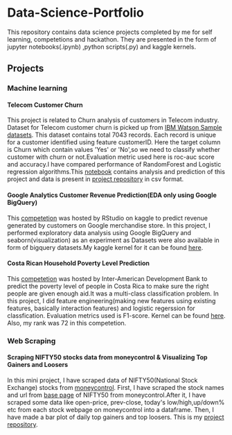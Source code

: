 # Data-Science-Portfolio
This repository contains data science projects completed by me for self learning, competetions and hackathon.
They are presented in the form of jupyter notebooks(.ipynb) ,python scripts(.py) and kaggle kernels.

## Projects

### Machine learning

#### Telecom Customer Churn
This project is related to Churn analysis of customers in Telecom industry. Dataset for Telecom customer churn is picked up from [IBM Watson Sample datasets](https://www.ibm.com/communities/analytics/watson-analytics-blog/guide-to-sample-datasets/). This dataset contains total 7043 records. Each record is unique for a customer identified using feature customerID. Here the target column is Churn which contain values 'Yes' or 'No',so we need to classify whether customer with churn or not.Evaluation metric used here is roc-auc score and accuracy.I have compared performance of RandomForest and Logistic regression algorithms.This [notebook](http://nbviewer.jupyter.org/github/BParesh89/kaggle/blob/master/TelcoCustomerChurn/TelcoCustomerChurn.ipynb) contains analysis and prediction of this project and data is present in [project repository](https://github.com/BParesh89/kaggle/tree/master/TelcoCustomerChurn) in csv format.


#### Google Analytics Customer Revenue Prediction(EDA only using Google BigQuery)
This [competetion](https://www.kaggle.com/c/ga-customer-revenue-prediction) was hosted by RStudio on kaggle to predict revenue generated by customers on Google merchandise store. In this project, I performed exploratory data analysis using Google BigQuery and seaborn(visualization) as an experiment as Datasets were also available in form of bigquery datasets.My kaggle kernel for it can be found [here](https://www.kaggle.com/bparesh/updated-eda-using-google-bigquery-sql).


#### Costa Rican Household Poverty Level Prediction
This [competetion](https://www.kaggle.com/c/costa-rican-household-poverty-prediction) was hosted by Inter-American Development Bank to predict the poverty level of people in Costa Rica to make sure the right people are given enough aid.It was a multi-class classification problem. In this project, I did feature engineering(making new features using existing features, basically interaction features) and logistic regerssion for classfication. Evaluation metrics used is F1-score. Kernel can be found [here](https://www.kaggle.com/bparesh/costa-rican-poverty-logistic-model-425lb). Also, my rank was 72 in this competetion.


### Web Scraping

#### Scraping NIFTY50 stocks data from moneycontrol & Visualizing Top Gainers and Loosers

In this mini project, I have scraped data of NIFTY50(National Stock Exchange) stocks from [moneycontrol](https://www.moneycontrol.com/). First, I have scraped the stock names and url from [base page](https://www.moneycontrol.com/stocks/marketstats/indexcomp.php?optex=NSE&opttopic=indexcomp&index=9) of NIFTY50 from moneycontrol.After it, I have scraped some data like open-price, prev-close, today's low/high,up/down% etc from each stock webpage on moneycontrol into a dataframe. Then, I have made a bar plot of daily top gainers and top loosers. This is my [project repository](https://github.com/BParesh89/WebScraping-with-BeautifulSoup).
